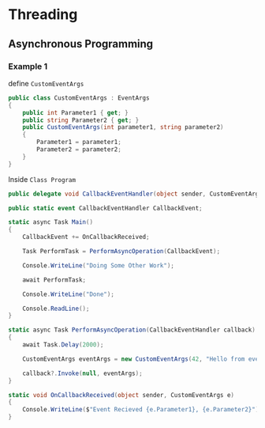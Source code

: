 # Threading
## Asynchronous Programming
### Example 1
define `CustomEventArgs`
```csharp
public class CustomEventArgs : EventArgs
{
    public int Parameter1 { get; }
    public string Parameter2 { get; }
    public CustomEventArgs(int parameter1, string parameter2)
    {
        Parameter1 = parameter1;
        Parameter2 = parameter2;
    }
}
```
Inside `Class Program`
```csharp
public delegate void CallbackEventHandler(object sender, CustomEventArgs e);
```
```csharp
public static event CallbackEventHandler CallbackEvent;
```
```csharp
static async Task Main()
{
    CallbackEvent += OnCallbackReceived;

    Task PerformTask = PerformAsyncOperation(CallbackEvent);

    Console.WriteLine("Doing Some Other Work");

    await PerformTask;

    Console.WriteLine("Done");

    Console.ReadLine();
}
```
```csharp
static async Task PerformAsyncOperation(CallbackEventHandler callback)
{
    await Task.Delay(2000);

    CustomEventArgs eventArgs = new CustomEventArgs(42, "Hello from event");

    callback?.Invoke(null, eventArgs);
}
```
```csharp
static void OnCallbackReceived(object sender, CustomEventArgs e)
{
    Console.WriteLine($"Event Recieved {e.Parameter1}, {e.Parameter2}");
}
```
